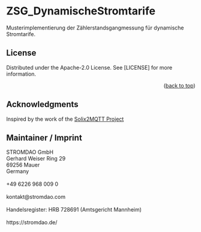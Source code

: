 # ZSG_DynamischeStromtarife
Musterimplementierung der Zählerstandsgangmessung für dynamische Stromtarife.

<!-- LICENSE -->
## License

Distributed under the Apache-2.0 License. See [LICENSE] for more information.

<p align="right">(<a href="#readme-top">back to top</a>)</p>


<!-- ACKNOWLEDGMENTS -->
## Acknowledgments

Inspired by the work of the [Solix2MQTT Project](https://github.com/tomquist/solix2mqtt)

## Maintainer / Imprint

<addr>
STROMDAO GmbH  <br/>
Gerhard Weiser Ring 29  <br/>
69256 Mauer  <br/>
Germany  <br/>
  <br/>
+49 6226 968 009 0  <br/>
  <br/>
kontakt@stromdao.com  <br/>
  <br/>
Handelsregister: HRB 728691 (Amtsgericht Mannheim)<br/>
  <br/>
https://stromdao.de/<br/>
</addr>
